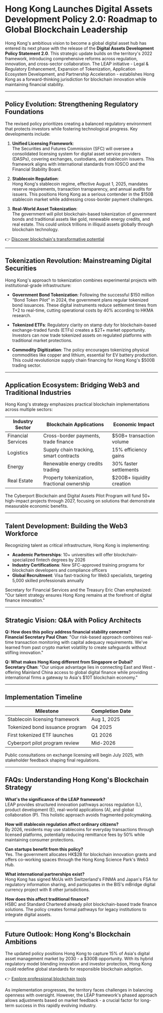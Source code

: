 # Hong Kong Launches Digital Assets Development Policy 2.0: Roadmap to Global Blockchain Leadership

Hong Kong's ambitious vision to become a global digital asset hub has entered its next phase with the release of the **Digital Assets Development Policy Statement 2.0**. This strategic update builds on the territory's 2022 framework, introducing comprehensive reforms across regulation, innovation, and cross-sector collaboration. The LEAP initiative - Legal & Regulatory Enhancement, Expansion of Tokenization, Application Ecosystem Development, and Partnership Acceleration - establishes Hong Kong as a forward-thinking jurisdiction for blockchain innovation while maintaining financial stability.

---

## Policy Evolution: Strengthening Regulatory Foundations

The revised policy prioritizes creating a balanced regulatory environment that protects investors while fostering technological progress. Key developments include:

1. **Unified Licensing Framework**:  
   The Securities and Futures Commission (SFC) will oversee a consolidated licensing system for digital asset service providers (DASPs), covering exchanges, custodians, and stablecoin issuers. This framework aligns with international standards from IOSCO and the Financial Stability Board.

2. **Stablecoin Regulation**:  
   Hong Kong's stablecoin regime, effective August 1, 2025, mandates reserve requirements, transaction transparency, and annual audits for issuers. This positions Hong Kong as a serious contender in the $150B stablecoin market while addressing cross-border payment challenges.

3. **Real-World Asset Tokenization**:  
   The government will pilot blockchain-based tokenization of government bonds and traditional assets like gold, renewable energy credits, and real estate. This could unlock trillions in illiquid assets globally through blockchain technology.

👉 [Discover blockchain's transformative potential](https://bit.ly/okx-bonus)

---

## Tokenization Revolution: Mainstreaming Digital Securities

Hong Kong's approach to tokenization combines experimental projects with institutional-grade infrastructure:

- **Government Bond Tokenization**: Following the successful $150 million "Bond Token Pilot" in 2024, the government plans regular tokenized bond issuances. These digital instruments reduce settlement times from T+2 to real-time, cutting operational costs by 40% according to HKMA research.

- **Tokenized ETFs**: Regulatory clarity on stamp duty for blockchain-based exchange-traded funds (ETFs) creates a $2T+ market opportunity. Investors can now trade tokenized assets on regulated platforms with traditional market protections.

- **Commodity Digitization**: The policy encourages tokenizing physical commodities like copper and lithium, essential for EV battery production. This could revolutionize supply chain financing for Hong Kong's $500B trading sector.

---

## Application Ecosystem: Bridging Web3 and Traditional Industries

Hong Kong's strategy emphasizes practical blockchain implementations across multiple sectors:

| Industry Sector | Blockchain Applications | Economic Impact |
|------------------|--------------------------|------------------|
| Financial Services | Cross-border payments, trade finance | $50B+ transaction volume |
| Logistics | Supply chain tracking, smart contracts | 15% efficiency gains |
| Energy | Renewable energy credits trading | 30% faster settlements |
| Real Estate | Property tokenization, fractional ownership | $200B+ liquidity creation |

The Cyberport Blockchain and Digital Assets Pilot Program will fund 50+ high-impact projects through 2027, focusing on solutions that demonstrate measurable economic benefits.

---

## Talent Development: Building the Web3 Workforce

Recognizing talent as critical infrastructure, Hong Kong is implementing:

- **Academic Partnerships**: 10+ universities will offer blockchain-specialized fintech degrees by 2026
- **Industry Certifications**: New SFC-approved training programs for blockchain developers and compliance officers
- **Global Recruitment**: Visa fast-tracking for Web3 specialists, targeting 5,000 skilled professionals annually

Secretary for Financial Services and the Treasury Eric Chan emphasized: "Our talent strategy ensures Hong Kong remains at the forefront of digital finance innovation."

---

## Strategic Vision: Q&A with Policy Architects

**Q: How does this policy address financial stability concerns?**  
**Financial Secretary Paul Chan**: "Our risk-based approach combines real-time transaction monitoring with capital adequacy requirements. We've learned from past crypto market volatility to create safeguards without stifling innovation."

**Q: What makes Hong Kong different from Singapore or Dubai?**  
**Secretary Chan**: "Our unique advantage lies in connecting East and West - offering Mainland China access to global digital finance while providing international firms a gateway to Asia's $10T blockchain economy."

---

## Implementation Timeline

| Milestone | Completion Date |
|-----------|------------------|
| Stablecoin licensing framework | Aug 1, 2025 |
| Tokenized bond issuance program | Q4 2025 |
| First tokenized ETF launches | Q1 2026 |
| Cyberport pilot program review | Mid-2026 |

Public consultations on exchange licensing will begin July 2025, with stakeholder feedback shaping final regulations.

---

## FAQs: Understanding Hong Kong's Blockchain Strategy

**What's the significance of the LEAP framework?**  
LEAP provides structured innovation pathways across regulation (L), product development (E), real-world applications (A), and global collaboration (P). This holistic approach avoids fragmented policymaking.

**How will stablecoin regulation affect ordinary citizens?**  
By 2026, residents may use stablecoins for everyday transactions through licensed platforms, potentially reducing remittance fees by 50% while maintaining consumer protections.

**Can startups benefit from this policy?**  
Yes. The government allocates HK$2B for blockchain innovation grants and offers co-working spaces through the Hong Kong Science Park's Web3 Hub.

**What international partnerships exist?**  
Hong Kong has signed MoUs with Switzerland's FINMA and Japan's FSA for regulatory information sharing, and participates in the BIS's mBridge digital currency project with 8 other jurisdictions.

**How does this affect traditional finance?**  
HSBC and Standard Chartered already pilot blockchain-based trade finance solutions. The policy creates formal pathways for legacy institutions to integrate digital assets.

---

## Future Outlook: Hong Kong's Blockchain Ambitions

The updated policy positions Hong Kong to capture 15% of Asia's digital asset management market by 2030 - a $300B opportunity. With its hybrid regulatory model blending innovation and investor protection, Hong Kong could redefine global standards for responsible blockchain adoption.

👉 [Explore professional blockchain tools](https://bit.ly/okx-bonus)

As implementation progresses, the territory faces challenges in balancing openness with oversight. However, the LEAP framework's phased approach allows adjustments based on market feedback - a crucial factor for long-term success in this rapidly evolving industry.
